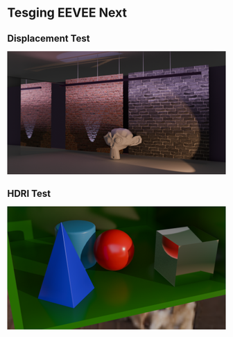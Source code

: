 # Tesging EEVEE Next

## Displacement Test

<img src="./displacement_test.png" width=600>

## HDRI Test

<img src="./hdri_test.png" width=600>
